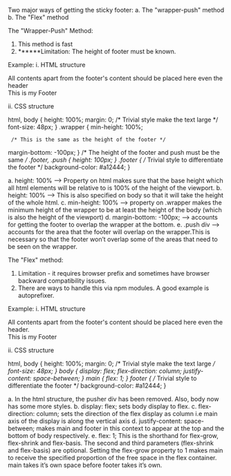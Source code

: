 Two major ways of getting the sticky footer:
a. The "wrapper-push" method
b. The "Flex" method

The "Wrapper-Push" Method:
1. This method is fast
2. ******Limitation: The height of footer must be known.

Example:
i. HTML structure

<!DOCTYPE html>
<html>
  <head>
    <title>The Sticky Footer Way</title>
    <link rel='stylesheet' href='style.css'>
  </head>
  <body>
    <main class='wrapper'>
      All contents apart from the footer's content should be placed here even the header
      <div class='push'></div>
    </main>
    <footer class='footer'>This is my Footer</footer>
  </body>
</html>

ii. CSS structure

html, body {
  height: 100%;
  margin: 0;
     /* Trivial style make the text large */
  font-size: 48px; 
}
.wrapper {
  min-height: 100%;
  
     /* This is the same as the height of the footer */
  margin-bottom: -100px; 
}
    /* The height of the footer and push must be the same */
.footer,
.push {
  height: 100px;
}
.footer {
    /* Trivial style to differentiate the footer */
  background-color: #a12444; 
}

a. height: 100% --> Property on html makes sure that the base height which all html elements will be relative to is 100% of the height 
   of the viewport.
b. height: 100% --> This is also specified on body so that it will take the height of the whole html.
c. min-height: 100% --> property on .wrapper makes the minimum height of the wrapper to be at least the height of the body (which is 
   also the height of the viewport) 
d. margin-bottom: -100px; --> accounts for getting the footer to overlap the wrapper at the bottom.
e. .push div --> accounts for the area that the footer will overlap on the wrapper.This is necessary so that the footer won’t overlap 
   some of the areas that need to be seen on the wrapper.

The "Flex" method:
1. Limitation - it requires browser prefix and sometimes have browser backward compatibility issues.
2. There are ways to handle this via npm modules. A good example is autoprefixer.

Example:
i. HTML structure

<!DOCTYPE html>
<html>
  <head>
    <title>The Sticky Footer Way</title>
    <link rel='stylesheet' href='style2.css'>
  </head>
  <body>
    <main>
      All contents apart from the footer's content should be placed here even the header.
    </main>
    <footer>This is my Footer</footer>
  </body>
</html>

ii. CSS structure

html, body {
  height: 100%;
  margin: 0;
/* Trivial style make the text large */
  font-size: 48px;
}
body {
  display: flex;
  flex-direction: column;
  justify-content: space-between;
}
main {
  flex: 1;
}
footer {
  /* Trivial style to differentiate the footer */
  background-color: #a12444;
}

a. In the html structure, the pusher div has been removed. Also, body now has some more styles.
b. display: flex; sets body display to flex.
c. flex-direction: column; sets the direction of the flex display as column i.e main axis of the display is along the vertical axis
d. justify-content: space-between; makes main and footer in this context to appear at the top and the bottom of body respectively.
e. flex: 1; This is the shorthand for flex-grow, flex-shrink and flex-basis. The second and third parameters (flex-shrink and flex-basis) 
   are optional. Setting the flex-grow property to 1 makes main to receive the specified proportion of the free space in the flex 
   container. main takes it’s own space before footer takes it’s own.










